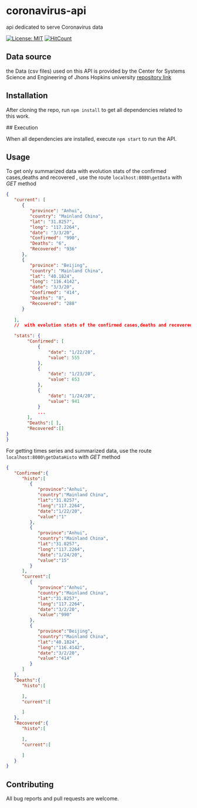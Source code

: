 # coronavirus-api
api dedicated to serve Coronavirus data

[![License: MIT](https://img.shields.io/badge/License-MIT-yellow.svg)](https://opensource.org/licenses/MIT)
[![HitCount](http://hits.dwyl.com/aitahtman/coronavirus-api.svg)](http://hits.dwyl.com/aitahtman/coronavirus-api) 

## Data source

the Data  (csv files) used on this API is provided by the Center for Systems Science and Engineering of Jhons Hopkins university [repository link](https://github.com/CSSEGISandData/COVID-19)


## Installation 

After cloning the repo, run ```npm install``` to get all dependencies related to this work.


## Execution

When all dependencies are installed, execute ```npm start``` to run the API.


## Usage

To get only summarized data with evolution stats of the confirmed cases,deaths and recovered , use the route ```localhost:8080\getData``` with *GET* method
```json
{
   "current": [
      {
         "province": "Anhui",
         "country": "Mainland China",
         "lat": "31.8257",
         "long": "117.2264",
         "date": "3/3/20",
         "Confirmed": "990",
         "Deaths": "6",
         "Recovered": "936"
      },
      {
         "province": "Beijing",
         "country": "Mainland China",
         "lat": "40.1824",
         "long": "116.4142",
         "date": "3/3/20",
         "Confirmed": "414",
         "Deaths": "8",
         "Recovered": "288"
      }
      
   ],
   //  with evolution stats of the confirmed cases,deaths and recovered 

   "stats": {
        "Confirmed": [
            {
                "date": "1/22/20",
                "value": 555
            },
            {
                "date": "1/23/20",
                "value": 653
            },
            {
                "date": "1/24/20",
                "value": 941
            }
            ...
        ],
        "Deaths":[ ],
        "Recovered":[]
}
} 
```
For getting times series and summarized data, use the route ```localhost:8080\getDataHisto``` with *GET* method

```json
{
   "Confirmed":{
      "histo":[
         {
            "province":"Anhui",
            "country":"Mainland China",
            "lat":"31.8257",
            "long":"117.2264",
            "date":"1/22/20",
            "value":"1"
         },
         {
            "province":"Anhui",
            "country":"Mainland China",
            "lat":"31.8257",
            "long":"117.2264",
            "date":"1/24/20",
            "value":"15"
         }
      ],
      "current":[
         {
            "province":"Anhui",
            "country":"Mainland China",
            "lat":"31.8257",
            "long":"117.2264",
            "date":"3/2/20",
            "value":"990"
         },
         {
            "province":"Beijing",
            "country":"Mainland China",
            "lat":"40.1824",
            "long":"116.4142",
            "date":"3/2/20",
            "value":"414"
         }
      ]
   },
   "Deaths":{
      "histo":[

      ],
      "current":[

      ]
   },
   "Recovered":{
      "histo":[

      ],
      "current":[

      ]
   }
}


```
## Contributing
All bug reports and pull requests are welcome.
